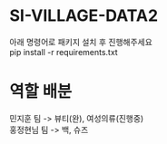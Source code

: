 # SI-VILLAGE-DATA2

아래 명령어로 패키지 설치 후 진행해주세요  
pip install -r requirements.txt

# 역할 배분

민지훈 팀 -> 뷰티(완), 여성의류(진행중)  
홍정현님 팀 -> 백, 슈즈
